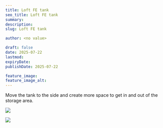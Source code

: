 ```yaml
---
title: Loft FE tank
seo_title: Loft FE tank
summary:
description:
slug: Loft FE tank

author: <no value>

draft: false
date: 2025-07-22
lastmod:
expiryDate:
publishDate: 2025-07-22

feature_image:
feature_image_alt:
---
```

Move the tank to the side and create more space to get in and out of the storage area.

![](/images/2644.jpeg )

![](/images/2645.jpeg )